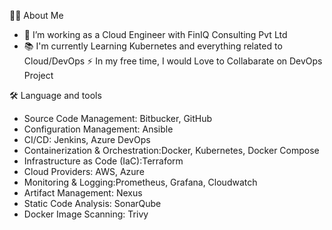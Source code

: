 👩‍💻 About Me

- 🔭 I’m working as a Cloud Engineer with FinIQ Consulting Pvt Ltd
- 📚 I'm currently Learning Kubernetes and everything related to Cloud/DevOps
⚡ In my free time, I would Love to Collabarate on DevOps Project

🛠 Language and tools
- Source Code Management: Bitbucker, GitHub
- Configuration Management: Ansible
- CI/CD: Jenkins, Azure DevOps
- Containerization & Orchestration:Docker, Kubernetes, Docker Compose
- Infrastructure as Code (IaC):Terraform
- Cloud Providers: AWS, Azure
- Monitoring & Logging:Prometheus, Grafana, Cloudwatch
- Artifact Management: Nexus
- Static Code Analysis: SonarQube
- Docker Image Scanning: Trivy




